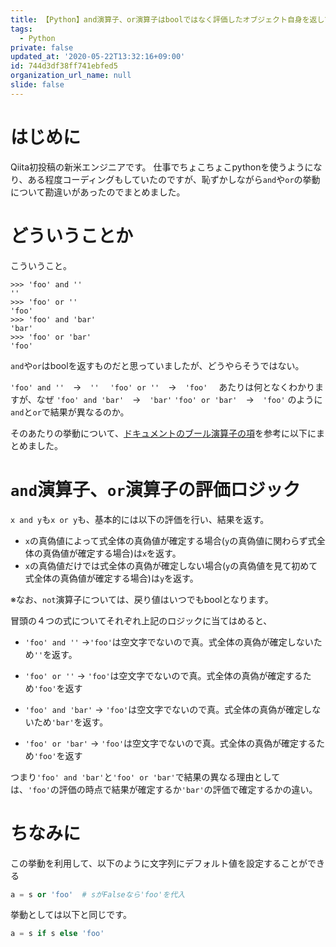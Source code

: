 ```yaml
---
title: 【Python】and演算子、or演算子はboolではなく評価したオブジェクト自身を返している
tags:
  - Python
private: false
updated_at: '2020-05-22T13:32:16+09:00'
id: 744d3df38ff741ebfed5
organization_url_name: null
slide: false
---
```

# はじめに
Qiita初投稿の新米エンジニアです。
仕事でちょこちょこpythonを使うようになり、ある程度コーディングもしていたのですが、恥ずかしながら`and`や`or`の挙動について勘違いがあったのでまとめました。
# どういうことか
こういうこと。

```Python:
>>> 'foo' and ''
''
>>> 'foo' or ''
'foo'
>>> 'foo' and 'bar'
'bar'
>>> 'foo' or 'bar'
'foo'
```

`and`や`or`はboolを返すものだと思っていましたが、どうやらそうではない。


`'foo' and ''`　→　`''`　
`'foo' or ''`　→　`'foo'`　
あたりは何となくわかりますが、なぜ
`'foo' and 'bar'`　→　`'bar'`
`'foo' or 'bar'`　→　`'foo'`
のように`and`と`or`で結果が異なるのか。

そのあたりの挙動について、[ドキュメントのブール演算子の項](https://docs.python.jp/3/reference/expressions.html#boolean-operations)を参考に以下にまとめました。
# `and`演算子、`or`演算子の評価ロジック
`x and y`も`x or y`も、基本的には以下の評価を行い、結果を返す。

* `x`の真偽値によって式全体の真偽値が確定する場合(`y`の真偽値に関わらず式全体の真偽値が確定する場合)は`x`を返す。
* `x`の真偽値だけでは式全体の真偽が確定しない場合(`y`の真偽値を見て初めて式全体の真偽値が確定する場合)は`y`を返す。

※なお、`not`演算子については、戻り値はいつでもboolとなります。

冒頭の４つの式についてそれぞれ上記のロジックに当てはめると、

* `'foo' and ''`
→`'foo'`は空文字でないので真。式全体の真偽が確定しないため`''`を返す。

* `'foo' or ''`
→ `'foo'`は空文字でないので真。式全体の真偽が確定するため`'foo'`を返す

* `'foo' and 'bar'`
→ `'foo'`は空文字でないので真。式全体の真偽が確定しないため`'bar'`を返す。

* `'foo' or 'bar'`
→ `'foo'`は空文字でないので真。式全体の真偽が確定するため`'foo'`を返す

つまり`'foo' and 'bar'`と`'foo' or 'bar'`で結果の異なる理由としては、`'foo'`の評価の時点で結果が確定するか`'bar'`の評価で確定するかの違い。

# ちなみに
この挙動を利用して、以下のように文字列にデフォルト値を設定することができる

```Python
a = s or 'foo'  # sがFalseなら'foo'を代入 
```
挙動としては以下と同じです。

```Python
a = s if s else 'foo'
```
